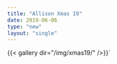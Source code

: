 ```yaml
---
title: "Allison Xmas 19"
date: 2019-06-06
type: "new"
layout: "single"
---
```

{{< gallery dir="/img/xmas19/" />}}`
